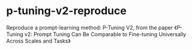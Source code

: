 # p-tuning-v2-reproduce
Reproduce a prompt-learning method: P-Tuning V2, from the paper 《P-Tuning v2: Prompt Tuning Can Be Comparable to Fine-tuning Universally Across Scales and Tasks》
